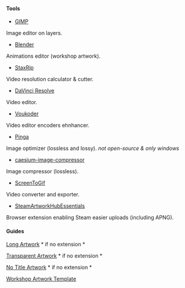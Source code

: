 #### Tools

- [GIMP](https://www.gimp.org/)

Image editor on layers.

- [Blender](https://www.blender.org/)

Animations editor (workshop artwork).

- [StaxRip](https://github.com/staxrip/staxrip)

Video resolution calculator & cutter.

- [DaVinci Resolve](https://www.blackmagicdesign.com/products/davinciresolve)

Video editor.

- [Voukoder](https://github.com/Vouk/voukoder)

Video editor encoders ehnhancer.

- [Pinga](https://css-ig.net/pinga)

Image optimizer (lossless and lossy). *not open-source & only windows*

- [caesium-image-compressor](https://github.com/Lymphatus/caesium-image-compressor)

Image compressor (lossless).

- [ScreenToGif](https://github.com/Lymphatus/caesium-image-compressor)

Video converter and exporter.

- [SteamArtworkHubEssentials](https://chrome.google.com/webstore/detail/steam-artwork-hub-essenti/kdappijekicdbempkjaahnnmkookhfnj)

Browser extension enabling Steam easier uploads (including APNG).

#### Guides

[Long Artwork](https://steamcommunity.com/sharedfiles/filedetails/?id=748624905) * if no extension *

[Transparent Artwork](https://steamcommunity.com/sharedfiles/filedetails/?id=2175748848) * if no extension *

[No Title Artwork](https://steamcommunity.com/sharedfiles/filedetails/?id=892968879) * if no extension *

[Workshop Artwork Template](https://steamcommunity.com/sharedfiles/filedetails/?id=2187387847)